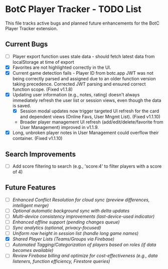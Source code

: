 # BotC Player Tracker - TODO List

This file tracks active bugs and planned future enhancements for the BotC Player Tracker extension.

## Current Bugs

*   [ ] Player export function uses stale data - should fetch latest data from localStorage at time of export
*   [x] Favorites are not highlighted correctly in the UI.
*   [x] Current game detection fails - Player ID from botc.app JWT was not being correctly parsed and assigned due to an older function version taking precedence. Corrected JWT parsing and ensured correct function scope. (Fixed v1.1.8)
*   [x] Updating user information (e.g., notes, rating) doesn't always immediately refresh the user list or session views, even though the data is saved.
    *   [x] Session modal updates now trigger targeted UI refresh for the card and dependent views (Online Favs, User Mngmt List). (Fixed v1.1.10)
    *   Broader player management UI refresh (add/edit/delete/favorite from User Management) improved in v1.1.9.
*   [x] Long, unbroken player notes in User Management could overflow their container. (Fixed v1.1.10)

## Search Improvements

*   [ ] Add score filtering to search (e.g., 'score:4' to filter players with a score of 4)

## Future Features

*   [ ] *Enhanced Conflict Resolution for cloud sync (preview differences, intelligent merge)*
*   [ ] *Optional automatic background sync with delta updates*
*   [ ] *Multi-device consistency improvements (last-device-used indicator)*
*   [ ] *Enhanced offline support (pending changes queue)*
*   [ ] *Sync analytics (optional, privacy-focused)*
*   [ ] *Uniform row height in session list (handle long game names)*
*   [X] *Shared Player Lists (Teams/Groups via Firebase)*
*   [ ] *Automated Tagging/Categorization of players based on roles (if data becomes available)*
*   [ ] *Review Firebase billing and optimize for cost-effectiveness (e.g., data listeners, function efficiency, Firestore queries)*
